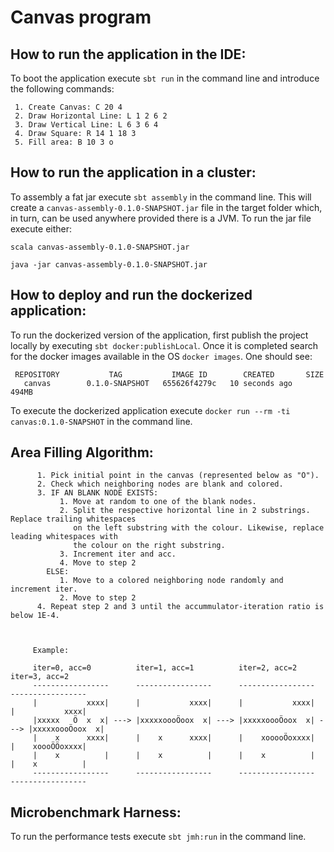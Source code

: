 # Canvas program

## How to run the application in the IDE:
To boot the application execute ```sbt run``` in the command line and introduce the following commands:

     1. Create Canvas: C 20 4
     2. Draw Horizontal Line: L 1 2 6 2
     3. Draw Vertical Line: L 6 3 6 4
     4. Draw Square: R 14 1 18 3
     5. Fill area: B 10 3 o


## How to run the application in a cluster:

To assembly a fat jar execute ```sbt assembly``` in the command line. This will create
a ```canvas-assembly-0.1.0-SNAPSHOT.jar``` file in the target folder which, in turn,
can be used anywhere provided there is a JVM. To run the jar file execute either:

```scala canvas-assembly-0.1.0-SNAPSHOT.jar```

```java -jar canvas-assembly-0.1.0-SNAPSHOT.jar```


## How to deploy and run the dockerized application:

To run the dockerized version of the application, first publish the project locally
by executing ```sbt docker:publishLocal```. Once it is completed search for the
docker images available in the OS ```docker images```. One should see:

     REPOSITORY           TAG           IMAGE ID        CREATED       SIZE
       canvas        0.1.0-SNAPSHOT   655626f4279c   10 seconds ago   494MB


To execute the dockerized application execute ```docker run --rm -ti canvas:0.1.0-SNAPSHOT```
in the command line.


## Area Filling Algorithm:

          1. Pick initial point in the canvas (represented below as "Ö").
          2. Check which neighboring nodes are blank and colored.
          3. IF AN BLANK NODE EXISTS:
               1. Move at random to one of the blank nodes.
               2. Split the respective horizontal line in 2 substrings. Replace trailing whitespaces
                  on the left substring with the colour. Likewise, replace leading whitespaces with
                  the colour on the right substring.
               3. Increment iter and acc.
               4. Move to step 2
            ELSE:
               1. Move to a colored neighboring node randomly and increment iter.
               2. Move to step 2
          4. Repeat step 2 and 3 until the accummulator-iteration ratio is below 1E-4.



         Example:

         iter=0, acc=0          iter=1, acc=1          iter=2, acc=2          iter=3, acc=2
         -----------------      -----------------      -----------------      -----------------
         |           xxxx|      |           xxxx|      |           xxxx|      |           xxxx|
         |xxxxx   Ö  x  x| ---> |xxxxxoooÖoox  x| ---> |xxxxxoooÖoox  x| ---> |xxxxxoooÖoox  x|
         |    x      xxxx|      |    x      xxxx|      |    xooooÖoxxxx|      |    xoooÖÖoxxxx|
         |    x          |      |    x          |      |    x          |      |    x          |
         -----------------      -----------------      -----------------      -----------------


## Microbenchmark Harness:

To run the performance tests execute ```sbt jmh:run``` in the command line.





